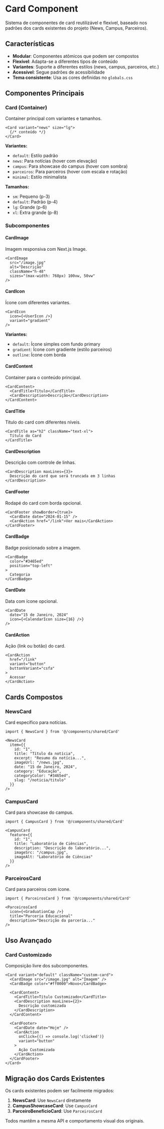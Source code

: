 # Card Component

Sistema de componentes de card reutilizável e flexível, baseado nos padrões dos cards existentes do projeto (News, Campus, Parceiros).

## Características

- **Modular**: Componentes atômicos que podem ser compostos
- **Flexível**: Adapta-se a diferentes tipos de conteúdo
- **Variantes**: Suporte a diferentes estilos (news, campus, parceiros, etc.)
- **Acessível**: Segue padrões de acessibilidade
- **Tema consistente**: Usa as cores definidas no `globals.css`

## Componentes Principais

### Card (Container)
Container principal com variantes e tamanhos.

```tsx
<Card variant="news" size="lg">
  {/* conteúdo */}
</Card>
```

**Variantes:**
- `default`: Estilo padrão
- `news`: Para notícias (hover com elevação)
- `campus`: Para showcase do campus (hover com sombra)
- `parceiros`: Para parceiros (hover com escala e rotação)
- `minimal`: Estilo minimalista

**Tamanhos:**
- `sm`: Pequeno (p-3)
- `default`: Padrão (p-4)
- `lg`: Grande (p-6)
- `xl`: Extra grande (p-8)

### Subcomponentes

#### CardImage
Imagem responsiva com Next.js Image.

```tsx
<CardImage
  src="/image.jpg"
  alt="Descrição"
  className="h-48"
  sizes="(max-width: 768px) 100vw, 50vw"
/>
```

#### CardIcon
Ícone com diferentes variantes.

```tsx
<CardIcon
  icon={<UserIcon />}
  variant="gradient"
/>
```

**Variantes:**
- `default`: Ícone simples com fundo primary
- `gradient`: Ícone com gradiente (estilo parceiros)
- `outline`: Ícone com borda

#### CardContent
Container para o conteúdo principal.

```tsx
<CardContent>
  <CardTitle>Título</CardTitle>
  <CardDescription>Descrição</CardDescription>
</CardContent>
```

#### CardTitle
Título do card com diferentes níveis.

```tsx
<CardTitle as="h2" className="text-xl">
  Título do Card
</CardTitle>
```

#### CardDescription
Descrição com controle de linhas.

```tsx
<CardDescription maxLines={3}>
  Descrição do card que será truncada em 3 linhas
</CardDescription>
```

#### CardFooter
Rodapé do card com borda opcional.

```tsx
<CardFooter showBorder={true}>
  <CardDate date="2024-01-15" />
  <CardAction href="/link">Ver mais</CardAction>
</CardFooter>
```

#### CardBadge
Badge posicionado sobre a imagem.

```tsx
<CardBadge
  color="#3465ed"
  position="top-left"
>
  Categoria
</CardBadge>
```

#### CardDate
Data com ícone opcional.

```tsx
<CardDate
  date="15 de Janeiro, 2024"
  icon={<CalendarIcon size={16} />}
/>
```

#### CardAction
Ação (link ou botão) do card.

```tsx
<CardAction
  href="/link"
  variant="button"
  buttonVariant="csfa"
>
  Acessar
</CardAction>
```

## Cards Compostos

### NewsCard
Card específico para notícias.

```tsx
import { NewsCard } from '@/components/shared/Card'

<NewsCard
  item={{
    id: "1",
    title: "Título da notícia",
    excerpt: "Resumo da notícia...",
    imageUrl: "/news.jpg",
    date: "15 de Janeiro, 2024",
    category: "Educação",
    categoryColor: "#3465ed",
    slug: "/noticia/titulo"
  }}
/>
```

### CampusCard
Card para showcase do campus.

```tsx
import { CampusCard } from '@/components/shared/Card'

<CampusCard
  feature={{
    id: "1",
    title: "Laboratório de Ciências",
    description: "Descrição do laboratório...",
    imageSrc: "/campus.jpg",
    imageAlt: "Laboratório de Ciências"
  }}
/>
```

### ParceirosCard
Card para parceiros com ícone.

```tsx
import { ParceirosCard } from '@/components/shared/Card'

<ParceirosCard
  icon={<GraduationCap />}
  title="Parceria Educacional"
  description="Descrição da parceria..."
/>
```

## Uso Avançado

### Card Customizado
Composição livre dos subcomponentes.

```tsx
<Card variant="default" className="custom-card">
  <CardImage src="/image.jpg" alt="Imagem" />
  <CardBadge color="#ff0000">Novo</CardBadge>

  <CardContent>
    <CardTitle>Título Customizado</CardTitle>
    <CardDescription maxLines={2}>
      Descrição customizada
    </CardDescription>
  </CardContent>

  <CardFooter>
    <CardDate date="Hoje" />
    <CardAction
      onClick={() => console.log('clicked')}
      variant="button"
    >
      Ação Customizada
    </CardAction>
  </CardFooter>
</Card>
```

## Migração dos Cards Existentes

Os cards existentes podem ser facilmente migrados:

1. **NewsCard**: Use `NewsCard` diretamente
2. **CampusShowcaseCard**: Use `CampusCard`
3. **ParceiroBeneficioCard**: Use `ParceirosCard`

Todos mantêm a mesma API e comportamento visual dos originais.
